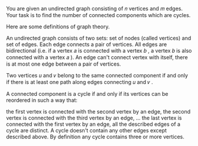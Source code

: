 You are given an undirected graph consisting of 𝑛
 vertices and 𝑚
 edges. Your task is to find the number of connected components which are cycles.

Here are some definitions of graph theory.

An undirected graph consists of two sets: set of nodes (called vertices) and set of edges. Each edge connects a pair of vertices. All edges are bidirectional (i.e. if a vertex 𝑎
 is connected with a vertex 𝑏
, a vertex 𝑏
 is also connected with a vertex 𝑎
). An edge can't connect vertex with itself, there is at most one edge between a pair of vertices.

Two vertices 𝑢
 and 𝑣
 belong to the same connected component if and only if there is at least one path along edges connecting 𝑢
 and 𝑣
.

A connected component is a cycle if and only if its vertices can be reordered in such a way that:

the first vertex is connected with the second vertex by an edge,
the second vertex is connected with the third vertex by an edge,
...
the last vertex is connected with the first vertex by an edge,
all the described edges of a cycle are distinct.
A cycle doesn't contain any other edges except described above. By definition any cycle contains three or more vertices.